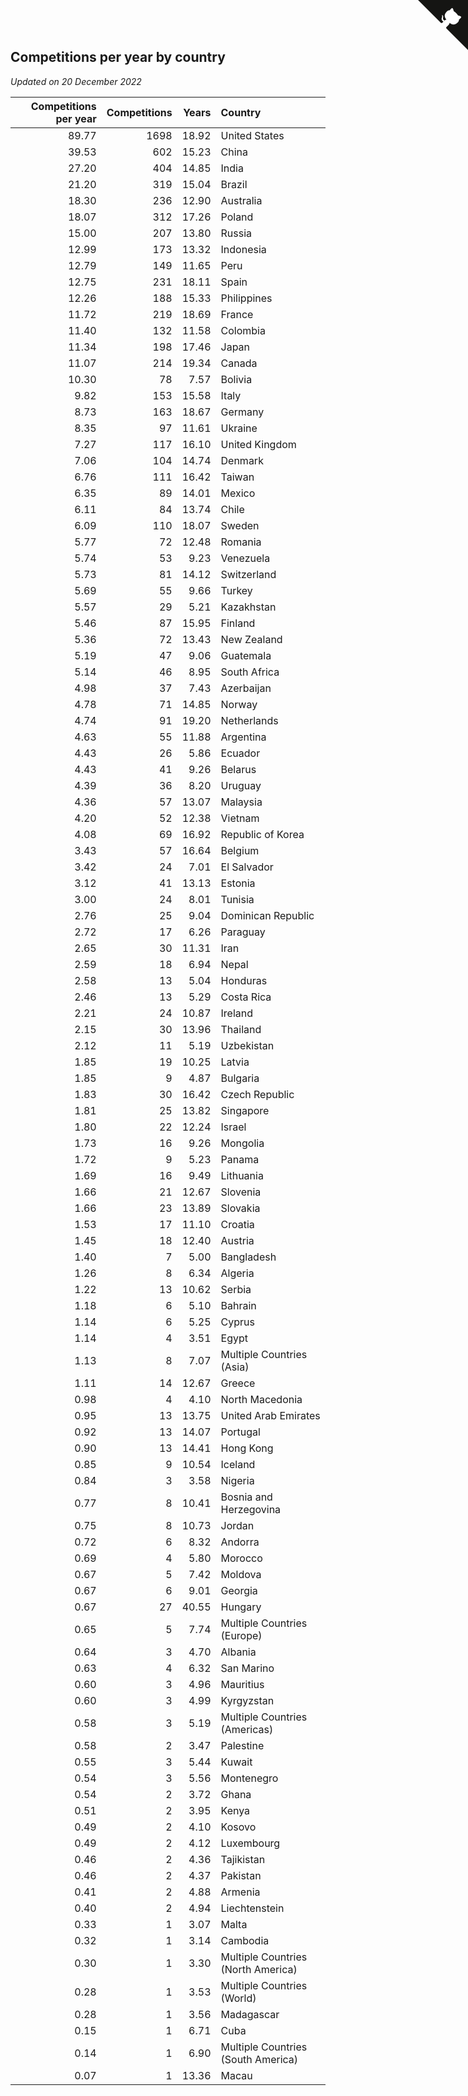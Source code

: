 ## Competitions per year by country

*Updated on 20 December 2022*

| Competitions per year | Competitions | Years | Country |
| ---: | ---: | ---: | :--- |
| 89.77 | 1698 | 18.92 | United States |
| 39.53 | 602 | 15.23 | China |
| 27.20 | 404 | 14.85 | India |
| 21.20 | 319 | 15.04 | Brazil |
| 18.30 | 236 | 12.90 | Australia |
| 18.07 | 312 | 17.26 | Poland |
| 15.00 | 207 | 13.80 | Russia |
| 12.99 | 173 | 13.32 | Indonesia |
| 12.79 | 149 | 11.65 | Peru |
| 12.75 | 231 | 18.11 | Spain |
| 12.26 | 188 | 15.33 | Philippines |
| 11.72 | 219 | 18.69 | France |
| 11.40 | 132 | 11.58 | Colombia |
| 11.34 | 198 | 17.46 | Japan |
| 11.07 | 214 | 19.34 | Canada |
| 10.30 | 78 | 7.57 | Bolivia |
| 9.82 | 153 | 15.58 | Italy |
| 8.73 | 163 | 18.67 | Germany |
| 8.35 | 97 | 11.61 | Ukraine |
| 7.27 | 117 | 16.10 | United Kingdom |
| 7.06 | 104 | 14.74 | Denmark |
| 6.76 | 111 | 16.42 | Taiwan |
| 6.35 | 89 | 14.01 | Mexico |
| 6.11 | 84 | 13.74 | Chile |
| 6.09 | 110 | 18.07 | Sweden |
| 5.77 | 72 | 12.48 | Romania |
| 5.74 | 53 | 9.23 | Venezuela |
| 5.73 | 81 | 14.12 | Switzerland |
| 5.69 | 55 | 9.66 | Turkey |
| 5.57 | 29 | 5.21 | Kazakhstan |
| 5.46 | 87 | 15.95 | Finland |
| 5.36 | 72 | 13.43 | New Zealand |
| 5.19 | 47 | 9.06 | Guatemala |
| 5.14 | 46 | 8.95 | South Africa |
| 4.98 | 37 | 7.43 | Azerbaijan |
| 4.78 | 71 | 14.85 | Norway |
| 4.74 | 91 | 19.20 | Netherlands |
| 4.63 | 55 | 11.88 | Argentina |
| 4.43 | 26 | 5.86 | Ecuador |
| 4.43 | 41 | 9.26 | Belarus |
| 4.39 | 36 | 8.20 | Uruguay |
| 4.36 | 57 | 13.07 | Malaysia |
| 4.20 | 52 | 12.38 | Vietnam |
| 4.08 | 69 | 16.92 | Republic of Korea |
| 3.43 | 57 | 16.64 | Belgium |
| 3.42 | 24 | 7.01 | El Salvador |
| 3.12 | 41 | 13.13 | Estonia |
| 3.00 | 24 | 8.01 | Tunisia |
| 2.76 | 25 | 9.04 | Dominican Republic |
| 2.72 | 17 | 6.26 | Paraguay |
| 2.65 | 30 | 11.31 | Iran |
| 2.59 | 18 | 6.94 | Nepal |
| 2.58 | 13 | 5.04 | Honduras |
| 2.46 | 13 | 5.29 | Costa Rica |
| 2.21 | 24 | 10.87 | Ireland |
| 2.15 | 30 | 13.96 | Thailand |
| 2.12 | 11 | 5.19 | Uzbekistan |
| 1.85 | 19 | 10.25 | Latvia |
| 1.85 | 9 | 4.87 | Bulgaria |
| 1.83 | 30 | 16.42 | Czech Republic |
| 1.81 | 25 | 13.82 | Singapore |
| 1.80 | 22 | 12.24 | Israel |
| 1.73 | 16 | 9.26 | Mongolia |
| 1.72 | 9 | 5.23 | Panama |
| 1.69 | 16 | 9.49 | Lithuania |
| 1.66 | 21 | 12.67 | Slovenia |
| 1.66 | 23 | 13.89 | Slovakia |
| 1.53 | 17 | 11.10 | Croatia |
| 1.45 | 18 | 12.40 | Austria |
| 1.40 | 7 | 5.00 | Bangladesh |
| 1.26 | 8 | 6.34 | Algeria |
| 1.22 | 13 | 10.62 | Serbia |
| 1.18 | 6 | 5.10 | Bahrain |
| 1.14 | 6 | 5.25 | Cyprus |
| 1.14 | 4 | 3.51 | Egypt |
| 1.13 | 8 | 7.07 | Multiple Countries (Asia) |
| 1.11 | 14 | 12.67 | Greece |
| 0.98 | 4 | 4.10 | North Macedonia |
| 0.95 | 13 | 13.75 | United Arab Emirates |
| 0.92 | 13 | 14.07 | Portugal |
| 0.90 | 13 | 14.41 | Hong Kong |
| 0.85 | 9 | 10.54 | Iceland |
| 0.84 | 3 | 3.58 | Nigeria |
| 0.77 | 8 | 10.41 | Bosnia and Herzegovina |
| 0.75 | 8 | 10.73 | Jordan |
| 0.72 | 6 | 8.32 | Andorra |
| 0.69 | 4 | 5.80 | Morocco |
| 0.67 | 5 | 7.42 | Moldova |
| 0.67 | 6 | 9.01 | Georgia |
| 0.67 | 27 | 40.55 | Hungary |
| 0.65 | 5 | 7.74 | Multiple Countries (Europe) |
| 0.64 | 3 | 4.70 | Albania |
| 0.63 | 4 | 6.32 | San Marino |
| 0.60 | 3 | 4.96 | Mauritius |
| 0.60 | 3 | 4.99 | Kyrgyzstan |
| 0.58 | 3 | 5.19 | Multiple Countries (Americas) |
| 0.58 | 2 | 3.47 | Palestine |
| 0.55 | 3 | 5.44 | Kuwait |
| 0.54 | 3 | 5.56 | Montenegro |
| 0.54 | 2 | 3.72 | Ghana |
| 0.51 | 2 | 3.95 | Kenya |
| 0.49 | 2 | 4.10 | Kosovo |
| 0.49 | 2 | 4.12 | Luxembourg |
| 0.46 | 2 | 4.36 | Tajikistan |
| 0.46 | 2 | 4.37 | Pakistan |
| 0.41 | 2 | 4.88 | Armenia |
| 0.40 | 2 | 4.94 | Liechtenstein |
| 0.33 | 1 | 3.07 | Malta |
| 0.32 | 1 | 3.14 | Cambodia |
| 0.30 | 1 | 3.30 | Multiple Countries (North America) |
| 0.28 | 1 | 3.53 | Multiple Countries (World) |
| 0.28 | 1 | 3.56 | Madagascar |
| 0.15 | 1 | 6.71 | Cuba |
| 0.14 | 1 | 6.90 | Multiple Countries (South America) |
| 0.07 | 1 | 13.36 | Macau |


<a href="https://github.com/jonatanklosko/wca_statistics" class="github-corner" aria-label="View source on Github"><svg width="80" height="80" viewBox="0 0 250 250" style="fill:#151513; color:#fff; position: absolute; top: 0; border: 0; right: 0;" aria-hidden="true"><path d="M0,0 L115,115 L130,115 L142,142 L250,250 L250,0 Z"></path><path d="M128.3,109.0 C113.8,99.7 119.0,89.6 119.0,89.6 C122.0,82.7 120.5,78.6 120.5,78.6 C119.2,72.0 123.4,76.3 123.4,76.3 C127.3,80.9 125.5,87.3 125.5,87.3 C122.9,97.6 130.6,101.9 134.4,103.2" fill="currentColor" style="transform-origin: 130px 106px;" class="octo-arm"></path><path d="M115.0,115.0 C114.9,115.1 118.7,116.5 119.8,115.4 L133.7,101.6 C136.9,99.2 139.9,98.4 142.2,98.6 C133.8,88.0 127.5,74.4 143.8,58.0 C148.5,53.4 154.0,51.2 159.7,51.0 C160.3,49.4 163.2,43.6 171.4,40.1 C171.4,40.1 176.1,42.5 178.8,56.2 C183.1,58.6 187.2,61.8 190.9,65.4 C194.5,69.0 197.7,73.2 200.1,77.6 C213.8,80.2 216.3,84.9 216.3,84.9 C212.7,93.1 206.9,96.0 205.4,96.6 C205.1,102.4 203.0,107.8 198.3,112.5 C181.9,128.9 168.3,122.5 157.7,114.1 C157.9,116.9 156.7,120.9 152.7,124.9 L141.0,136.5 C139.8,137.7 141.6,141.9 141.8,141.8 Z" fill="currentColor" class="octo-body"></path></svg></a><style>.github-corner:hover .octo-arm{animation:octocat-wave 560ms ease-in-out}@keyframes octocat-wave{0%,100%{transform:rotate(0)}20%,60%{transform:rotate(-25deg)}40%,80%{transform:rotate(10deg)}}@media (max-width:500px){.github-corner:hover .octo-arm{animation:none}.github-corner .octo-arm{animation:octocat-wave 560ms ease-in-out}}</style>
